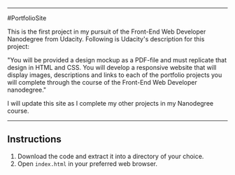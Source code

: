 ----
#PortfolioSite

This is the first project in my pursuit of the Front-End Web Developer Nanodegree from Udacity. Following is Udacity's description for this project:

"You will be provided a design mockup as a PDF-file and must replicate that design in HTML and CSS. You will develop a responsive website that will display images, descriptions and links to each of the portfolio projects you will complete through the course of the Front-End Web Developer nanodegree."

I will update this site as I complete my other projects in my Nanodegree course.

----
## Instructions
1. Download the code and extract it into a directory of your choice.
2. Open ```index.html``` in your preferred web browser.